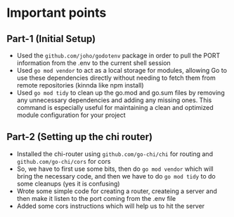 # Important points

## Part-1 (Initial Setup)

- Used the `github.com/joho/godotenv` package in order to pull the PORT information from the .env to the current shell session
- Used `go mod vendor` to act as a local storage for modules, allowing Go to use these dependencies directly without needing to fetch them from remote repositories (kinnda like npm install)
- Used `go mod tidy` to clean up the go.mod and go.sum files by removing any unnecessary dependencies and adding any missing ones. This command is especially useful for maintaining a clean and optimized module configuration for your project

## Part-2 (Setting up the chi router)

- Installed the chi-router using `github.com/go-chi/chi` for routing and `github.com/go-chi/cors` for cors
- So, we have to first use some bits, then do `go mod vendor` which will bring the necessary code, and then we have to do `go mod tidy` to do some cleanups (yes it is confusing)
- Wrote some simple code for creating a router, createing a server and then make it listen to the port coming from the .env file
- Added some cors instructions which will help us to hit the server
